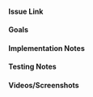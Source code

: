 #### Issue Link
<!-- (Required) Link to GitHub issue/JIRA card/Trello card -->



#### Goals
<!-- (Required) Summarize the goals of this PR -->



#### Implementation Notes
<!-- (Optional) Highlight any new utility code -->
<!-- (Optional) Highlight tricky decisions and explain your choices  -->



#### Testing Notes
<!-- (Required) List steps to test this PR manually -->



#### Videos/Screenshots
<!-- (Required when applicable) Show UI before & after changes -->



